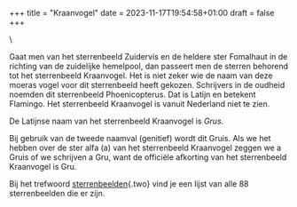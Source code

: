 +++
title = "Kraanvogel"
date = 2023-11-17T19:54:58+01:00
draft = false
+++

\

Gaat men van het sterrenbeeld Zuidervis en de heldere ster Fomalhaut in
de richting van de zuidelijke hemelpool, dan passeert men de sterren
behorend tot het sterrenbeeld Kraanvogel. Het is niet zeker wie de naam
van deze moeras vogel voor dit sterrenbeeld heeft gekozen. Schrijvers in
de oudheid noemden dit sterrenbeeld Phoenicopterus. Dat is Latijn en
betekent Flamingo. Het sterrenbeeld Kraanvogel is vanuit Nederland niet
te zien.

De Latijnse naam van het sterrenbeeld Kraanvogel is *Grus*.

Bij gebruik van de tweede naamval (genitief) wordt dit Gruis. Als we het
hebben over de ster alfa (a) van het sterrenbeeld Kraanvogel zeggen we a
Gruis of we schrijven a Gru, want de officiële afkorting van het
sterrenbeeld Kraanvogel is Gru.

Bij het trefwoord [sterrenbeelden](sterrenb.html){.two} vind je een
lijst van alle 88 sterrenbeelden die er zijn.
